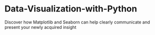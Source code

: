 # Data-Visualization-with-Python
Discover how Matplotlib and Seaborn can help clearly communicate and present your newly acquired insight
